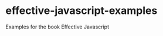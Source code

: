 effective-javascript-examples
=============================

Examples for the book Effective Javascript
